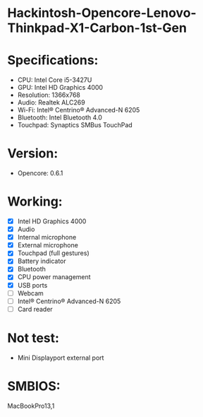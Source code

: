 # Hackintosh-Opencore-Lenovo-Thinkpad-X1-Carbon-1st-Gen

# Specifications:
* CPU: Intel Core i5-3427U
* GPU: Intel HD Graphics 4000
* Resolution: 1366x768
* Audio: Realtek ALC269
* Wi-Fi: Intel® Centrino® Advanced-N 6205
* Bluetooth: Intel Bluetooth 4.0
* Touchpad: Synaptics SMBus TouchPad

# Version: 
* Opencore: 0.6.1

# Working:
- [x] Intel HD Graphics 4000
- [x] Audio
- [x] Internal microphone
- [x] External microphone
- [x] Touchpad (full gestures)
- [x] Battery indicator
- [x] Bluetooth
- [x] CPU power management
- [x] USB ports
- [ ] Webcam
- [ ] Intel® Centrino® Advanced-N 6205
- [ ] Card reader

# Not test:
* Mini Displayport external port

# SMBIOS:
MacBookPro13,1
